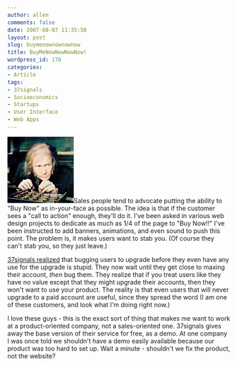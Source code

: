 ```yaml
---
author: allen
comments: false
date: 2007-08-07 11:35:58
layout: post
slug: buymenownownownow
title: BuyMeNowNowNowNow!
wordpress_id: 170
categories:
- Article
tags:
- 37signals
- Socioeconomics
- Startups
- User Interface
- Web Apps
---
```


![Ebenezer Scrooge wants you to buy right now.](/images/wp-uploads/2007/08/scrooge.jpg)Sales people tend to advocate putting the ability to "Buy Now" as in-your-face as possible. The idea is that if the customer sees a "call to action" enough, they'll do it. I've been asked in various web design projects to dedicate as much as 1/4 of the page to "Buy Now!!" I've been instructed to add banners, animations, and even sound to push this point. The problem is, it makes users want to stab you. (Of course they can't stab you, so they just leave.)

[37signals realized](http://www.37signals.com/svn/posts/563-design-decisions-when-to-prompt-for-an-upgrade) that bugging users to upgrade before they even have any use for the upgrade is stupid. They now wait until they get close to maxing their account, _then_ bug them. They realize that if you treat users like they have no value except that they might upgrade their accounts, then they won't want to use your product. The reality is that even users that will never upgrade to a paid account are useful, since they spread the word (I am one of these customers, and look what I'm doing right now.)

I love these guys - this is the exact sort of thing that makes me want to work at a product-oriented company, not a sales-oriented one. 37signals gives away the base version of their service for free, as a demo. At one company I was once told we shouldn't have a demo easily available because our product was too hard to set up. Wait a minute - shouldn't we fix the product, not the website?
